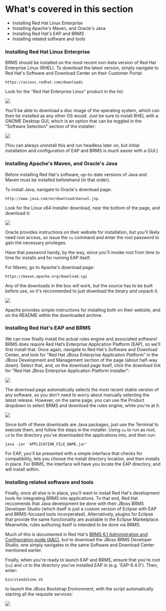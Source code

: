 <!--
{
"name": "part-two-installing-brms",
"version" : "0.9",
"title" : "Part II: Installing BRMS",
"description" : "How to install Red Hat's BRMS solution.",
"homepage" : "https://github.com/JTRamirez/BRMS-Walkthrough",
"freshnessDate" : 2015-10-14,
"license" : "CC BY 4.0"
}
-->

<!-- @section -->

# What's covered in this section

* Installing Red Hat Linux Enterprise
* Installing Apache's Maven, and Oracle's Java
* Installing Red Hat's EAP and BRMS
* Installing related software and tools


<!-- @section -->

### Installing Red Hat Linux Enterprise

BRMS should be installed on the most recent non-beta version of Red Hat Enterprise Linux (RHEL). To download the latest version, simply navigate to Red Hat's Software and Download Center on their Customer Portal:

`https://access.redhat.com/downloads`

Look for the "Red Hat Enterprise Linux" product in the list:

![](https://cloud.githubusercontent.com/assets/15032492/10430164/a904474c-70cb-11e5-95aa-6df91877632e.PNG)

You'll be able to download a disc image of the operating system, which can then be installed as any other OS would. Just be sure to install RHEL with a GNOME Desktop GUI, which is an option that can be toggled in the "Software Selection" section of the installer:

![](https://cloud.githubusercontent.com/assets/15032492/10430838/80df799a-70cf-11e5-8d25-867b8c3f32e1.PNG)

(You can always uninstall this and run headless later on, but initial installation and configuration of EAP and BRMS is much easier with a GUI.)

<!-- @section -->

### Installing Apache's Maven, and Oracle's Java

Before installing Red Hat's software, up-to-date versions of Java and Maven must be installed beforehand (in that order).

To install Java, navigate to Oracle's download page:

`http://www.java.com/en/download/manual.jsp`

Look for the Linux x64 Installer download, near the bottom of the page, and download it:

![](https://cloud.githubusercontent.com/assets/15032492/10430268/2c4c63e6-70cc-11e5-8121-af4b62abecae.PNG)

Oracle provides instructions on their website for installation, but you'll likely need root access, so issue the `su` command and enter the root password to gain the necessary privileges. 

Have that password handy, by the way, since you'll invoke root from time to time for installs and for running EAP itself.

For Maven, go to Apache's download page:

`https://maven.apache.org/download.cgi`

Any of the downloads in the box will work, but the source has to be built before use, so it's reccomended to just download the binary and unpack it.

![](https://cloud.githubusercontent.com/assets/15032492/10430383/edcf99de-70cc-11e5-9e74-25e88d2fa075.PNG)

Apache provides simple instructions for installing both on their website, and on the README within the downloaded archive.

<!-- @section -->

### Installing Red Hat's EAP and BRMS

We can now finally install the actual rules engine and associated software! BRMS does require Red Hat’s Enterprise Application Platform (EAP), so we'll first install that. Once again, navigate to Red Hat's Software and Download Center, and look for "Red Hat JBoss Enterprise Application Platform" in the JBoss Development and Management section of the page (about half-way down). Select that, and, on the download page itself, click the download link for "Red Hat JBoss Enterprise Application Platform Installer":

![](https://cloud.githubusercontent.com/assets/15032492/10430709/b3577694-70ce-11e5-8416-caaceaad1cab.PNG)

The download page automatically selects the most recent stable version of any software, so you don't need to worry about manually selecting the latest release. However, on the same page, you can use the Product dropdown to select BRMS and download the rules engine, while you're at it:

![](https://cloud.githubusercontent.com/assets/15032492/10430785/1f87be8c-70cf-11e5-97fc-f4e7d3e03ecf.PNG)

Since both of these downloads are Java packages, just use the Terminal to execute them, and follow the steps in the installer. Using `su` to run as root, `cd` to the directory you've downloaded the applications into, and then run:

`java -jar 'APPLICATION_FILE_NAME.jar'`

For EAP, you'll be presented with a simple interface that checks for compatibility, lets you choose the install directory location, and then installs in place. For BRMS, the interface will have you locate the EAP directory, and will install within.

<!-- @section -->

### Installing related software and tools

Finally, once all else is in place, you'll want to install Red Hat's development tools for integrating BRMS into applications. To that end, Red Hat reccomends that Java development be done with their JBoss BRMS Developer Studio (which itself is just a custom version of Eclipse with EAP and BRMS-focused tools incorperated). Alternatively, plugins for Eclipse that provide the same functionality are available in the Eclipse Marketplace. Meanwhile, rules authoring itself is intended to be done via BRMS. 

Much of this is documented in Red Hat's [BRMS 6.1 Administration and Configuration guide (A&C)](https://access.redhat.com/documentation/en-US/Red_Hat_JBoss_BRMS/6.1/html-single/Administration_And_Configuration_Guide/), but to download the JBoss BRMS Developer Studio, one simply navigates to the same Software and Download Center mentioned earlier.

Finally, when you're ready to launch EAP and BRMS, ensure that you're root (`su`) and `cd` to the directory you've installed EAP in (e.g. 'EAP-6.4.0'). Then, enter:

`bin/standalone.sh`

to launch the JBoss Bootstrap Environment, with the script automatically starting all the requisite services:

![](https://cloud.githubusercontent.com/assets/15032492/10431155/82bc47f0-70d1-11e5-93c8-15d356c33c1a.PNG)

<!-- @end -->
